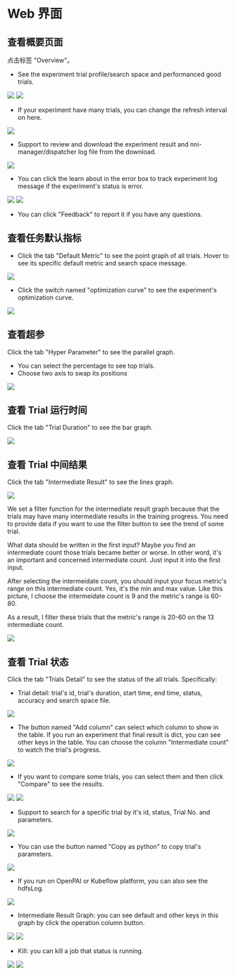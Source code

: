 # Web 界面

## 查看概要页面

点击标签 "Overview"。

* See the experiment trial profile/search space and performanced good trials.

![](../../img/webui-img/over1.png) ![](../../img/webui-img/over2.png)

* If your experiment have many trials, you can change the refresh interval on here.

![](../../img/webui-img/refresh-interval.png)

* Support to review and download the experiment result and nni-manager/dispatcher log file from the download.

![](../../img/webui-img/download.png)

* You can click the learn about in the error box to track experiment log message if the experiment's status is error.

![](../../img/webui-img/log-error.png) ![](../../img/webui-img/review-log.png)

* You can click "Feedback" to report it if you have any questions.

## 查看任务默认指标

* Click the tab "Default Metric" to see the point graph of all trials. Hover to see its specific default metric and search space message.

![](../../img/webui-img/default-metric.png)

* Click the switch named "optimization curve" to see the experiment's optimization curve.

![](../../img/webui-img/best-curve.png)

## 查看超参

Click the tab "Hyper Parameter" to see the parallel graph.

* You can select the percentage to see top trials.
* Choose two axis to swap its positions

![](../../img/hyperPara.png)

## 查看 Trial 运行时间

Click the tab "Trial Duration" to see the bar graph.

![](../../img/trial_duration.png)

## 查看 Trial 中间结果

Click the tab "Intermediate Result" to see the lines graph.

![](../../img/webui-img/trials_intermeidate.png)

We set a filter function for the intermediate result graph because that the trials may have many intermediate results in the training progress. You need to provide data if you want to use the filter button to see the trend of some trial.

What data should be written in the first input? Maybe you find an intermediate count those trials became better or worse. In other word, it's an important and concerned intermediate count. Just input it into the first input.

After selecting the intermeidate count, you should input your focus metric's range on this intermediate count. Yes, it's the min and max value. Like this picture, I choose the intermeidate count is 9 and the metric's range is 60-80.

As a result, I filter these trials that the metric's range is 20-60 on the 13 intermediate count.

![](../../img/webui-img/filter-intermediate.png)

## 查看 Trial 状态

Click the tab "Trials Detail" to see the status of the all trials. Specifically:

* Trial detail: trial's id, trial's duration, start time, end time, status, accuracy and search space file.

![](../../img/webui-img/detail-local.png)

* The button named "Add column" can select which column to show in the table. If you run an experiment that final result is dict, you can see other keys in the table. You can choose the column "Intermediate count" to watch the trial's progress.

![](../../img/webui-img/addColumn.png)

* If you want to compare some trials, you can select them and then click "Compare" to see the results.

![](../../img/webui-img/select-trial.png) ![](../../img/webui-img/compare.png)

* Support to search for a specific trial by it's id, status, Trial No. and parameters.

![](../../img/webui-img/search-trial.png)

* You can use the button named "Copy as python" to copy trial's parameters.

![](../../img/webui-img/copyParameter.png)

* If you run on OpenPAI or Kubeflow platform, you can also see the hdfsLog.

![](../../img/webui-img/detail-pai.png)

* Intermediate Result Graph: you can see default and other keys in this graph by click the operation column button.

![](../../img/webui-img/intermediate-btn.png) ![](../../img/webui-img/intermediate.png)

* Kill: you can kill a job that status is running.

![](../../img/webui-img/kill-running.png) ![](../../img/webui-img/canceled.png)